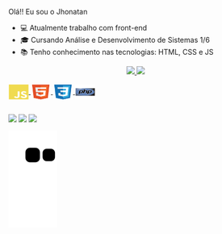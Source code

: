 Olá!! Eu sou o Jhonatan

- 💻 Atualmente trabalho com front-end
- 🎓 Cursando Análise e Desenvolvimento de Sistemas 1/6
- 📚 Tenho conhecimento nas tecnologias: HTML, CSS e JS

<div align="center">
  <a href="https://github.com/JhonatanTorrigoTorres">
  <img height="160em" src="https://github-readme-stats.vercel.app/api?username=JhonatanTorrigoTorres&show_icons=true&theme=onedark&include_all_commits=true&count_private=true"/>
  <img height="160em" src="https://github-readme-stats.vercel.app/api/top-langs/?username=JhonatanTorrigoTorres&layout=compact&langs_count=7&theme=onedark"/>
</div>
  
<div style="display: inline_block"><br>
  <img align="center" alt="Jhoe-Js" height="30" width="40" src="https://raw.githubusercontent.com/devicons/devicon/master/icons/javascript/javascript-plain.svg">
  <img align="center" alt="Jhoe-HTML" height="30" width="40" src="https://raw.githubusercontent.com/devicons/devicon/master/icons/html5/html5-original.svg">
  <img align="center" alt="Jhoe-CSS" height="30" width="40" src="https://raw.githubusercontent.com/devicons/devicon/master/icons/css3/css3-original.svg">
  <img align="center" alt="Jhoe-PHP" height="30" width="40" src="https://raw.githubusercontent.com/devicons/devicon/master/icons/php/php-original.svg">
  
</div>
  
  ##
 
<div> 
  <a href="https://www.instagram.com/jhonatanttorres/?hl=pt-br" target="_blank"><img src="https://img.shields.io/badge/-Instagram-%23E4405F?style=for-the-badge&logo=instagram&logoColor=white" target="_blank"></a>
  <a href="https://www.linkedin.com/in/jhonatanttorres/" target="_blank"><img src="https://img.shields.io/badge/-LinkedIn-%230077B5?style=for-the-badge&logo=linkedin&logoColor=white" target="_blank"></a>
 	<a href = "mailto:jhonatanttorres@gmail.com"><img src="https://img.shields.io/badge/-Gmail-%23333?style=for-the-badge&logo=gmail&logoColor=white" target="_blank"></a>
  
  
  ![Snake animation](https://github.com/JhonatanTorrigoTorres/JhonatanTorrigoTorres/blob/output/github-contribution-grid-snake.svg)
 
  
</div>

